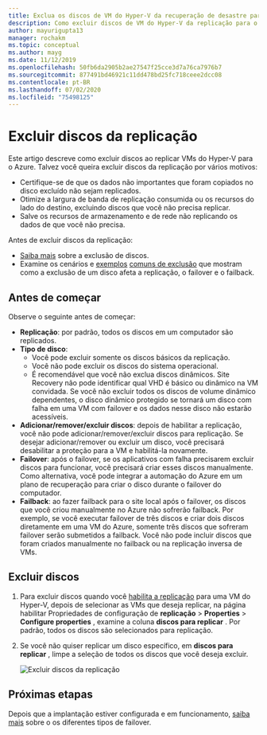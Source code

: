 ```yaml
---
title: Exclua os discos de VM do Hyper-V da recuperação de desastre para o Azure com Azure Site Recovery
description: Como excluir discos de VM do Hyper-V da replicação para o Azure com Azure Site Recovery.
author: mayurigupta13
manager: rochakm
ms.topic: conceptual
ms.author: mayg
ms.date: 11/12/2019
ms.openlocfilehash: 50fb6da2905b2ae27547f25cce3d7a76ca7976b7
ms.sourcegitcommit: 877491bd46921c11dd478bd25fc718ceee2dcc08
ms.contentlocale: pt-BR
ms.lasthandoff: 07/02/2020
ms.locfileid: "75498125"
---
```

# <a name="exclude-disks-from-replication"></a>Excluir discos da replicação

Este artigo descreve como excluir discos ao replicar VMs do Hyper-V para o Azure. Talvez você queira excluir discos da replicação por vários motivos:

- Certifique-se de que os dados não importantes que foram copiados no disco excluído não sejam replicados.
- Otimize a largura de banda de replicação consumida ou os recursos do lado do destino, excluindo discos que você não precisa replicar.
- Salve os recursos de armazenamento e de rede não replicando os dados de que você não precisa.

Antes de excluir discos da replicação:

- [Saiba mais](exclude-disks-replication.md) sobre a exclusão de discos.
- Examine os cenários e [exemplos](exclude-disks-replication.md#example-1-exclude-the-sql-server-tempdb-disk) [comuns de exclusão](exclude-disks-replication.md#typical-scenarios) que mostram como a exclusão de um disco afeta a replicação, o failover e o failback.

## <a name="before-you-start"></a>Antes de começar

Observe o seguinte antes de começar:

- **Replicação**: por padrão, todos os discos em um computador são replicados.
- **Tipo de disco**:
    - Você pode excluir somente os discos básicos da replicação.
    - Você não pode excluir os discos do sistema operacional.
    - É recomendável que você não exclua discos dinâmicos. Site Recovery não pode identificar qual VHD é básico ou dinâmico na VM convidada.  Se você não excluir todos os discos de volume dinâmico dependentes, o disco dinâmico protegido se tornará um disco com falha em uma VM com failover e os dados nesse disco não estarão acessíveis.
- **Adicionar/remover/excluir discos**: depois de habilitar a replicação, você não pode adicionar/remover/excluir discos para replicação. Se desejar adicionar/remover ou excluir um disco, você precisará desabilitar a proteção para a VM e habilitá-la novamente.
- **Failover**: após o failover, se os aplicativos com falha precisarem excluir discos para funcionar, você precisará criar esses discos manualmente. Como alternativa, você pode integrar a automação do Azure em um plano de recuperação para criar o disco durante o failover do computador.
- **Failback**: ao fazer failback para o site local após o failover, os discos que você criou manualmente no Azure não sofrerão failback. Por exemplo, se você executar failover de três discos e criar dois discos diretamente em uma VM do Azure, somente três discos que sofreram failover serão submetidos a failback. Você não pode incluir discos que foram criados manualmente no failback ou na replicação inversa de VMs.

## <a name="exclude-disks"></a>Excluir discos

1. Para excluir discos quando você [habilita a replicação](site-recovery-hyper-v-site-to-azure.md) para uma VM do Hyper-V, depois de selecionar as VMs que deseja replicar, na página habilitar Propriedades de configuração de **replicação**  >  **Properties**  >  **Configure properties** , examine a coluna **discos para replicar** . Por padrão, todos os discos são selecionados para replicação.
2. Se você não quiser replicar um disco específico, em **discos para replicar** , limpe a seleção de todos os discos que você deseja excluir. 

    ![Excluir discos da replicação](./media/hyper-v-exclude-disk/enable-replication6-with-exclude-disk.png)


## <a name="next-steps"></a>Próximas etapas
Depois que a implantação estiver configurada e em funcionamento, [saiba mais](failover-failback-overview.md) sobre o os diferentes tipos de failover.
